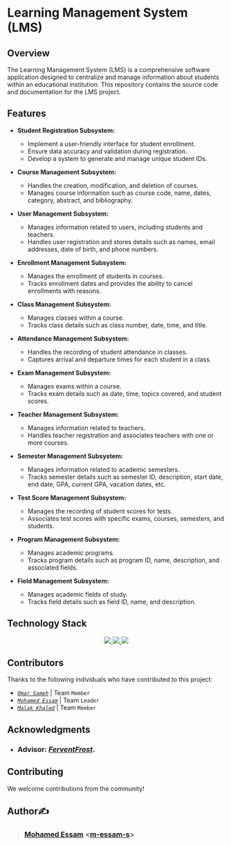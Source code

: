 # Learning Management System (LMS)

## Overview

The Learning Management System (LMS) is a comprehensive software application designed to centralize and manage information about students within an educational institution. This repository contains the source code and documentation for the LMS project.

## Features
- **Student Registration Subsystem:**
   - Implement a user-friendly interface for student enrollment.
   - Ensure data accuracy and validation during registration.
   - Develop a system to generate and manage unique student IDs.

- **Course Management Subsystem:**
   - Handles the creation, modification, and deletion of courses.
   - Manages course information such as course code, name, dates, category, abstract, and bibliography.

- **User Management Subsystem:**
   - Manages information related to users, including students and teachers.
   - Handles user registration and stores details such as names, email addresses, date of birth, and phone numbers.

- **Enrollment Management Subsystem:**
   - Manages the enrollment of students in courses.
   - Tracks enrollment dates and provides the ability to cancel enrollments with reasons.

- **Class Management Subsystem:**
   - Manages classes within a course.
   - Tracks class details such as class number, date, time, and title.

- **Attendance Management Subsystem:**
   - Handles the recording of student attendance in classes.
   - Captures arrival and departure times for each student in a class.

- **Exam Management Subsystem:**
   - Manages exams within a course.
   - Tracks exam details such as date, time, topics covered, and student scores.

- **Teacher Management Subsystem:**
   - Manages information related to teachers.
   - Handles teacher registration and associates teachers with one or more courses.

- **Semester Management Subsystem:**
   - Manages information related to academic semesters.
   - Tracks semester details such as semester ID, description, start date, end date, GPA, current GPA, vacation dates, etc.

- **Test Score Management Subsystem:**
   - Manages the recording of student scores for tests.
   - Associates test scores with specific exams, courses, semesters, and students.

- **Program Management Subsystem:**
    - Manages academic programs.
    - Tracks program details such as program ID, name, description, and associated fields.

- **Field Management Subsystem:**
    - Manages academic fields of study.
    - Tracks field details such as field ID, name, and description.

## Technology Stack

<p align="center">
  <a href="https://skillicons.dev">
    <img src="https://skillicons.dev/icons?i=figma,vscode,git,github" />
    <img src="https://skillicons.dev/icons?i=html,css,js" /> 
    <img src="https://skillicons.dev/icons?i=mysql,express,react,nodejs" />
  </a>
</p>

## Contributors
Thanks to the following individuals who have contributed to this project:
- [*`Omar Sameh`*](https://github.com/O-sameh) | Team `Member`
- [*`Mohamed Essam`*](https://github.com/m-essam-s) | Team `Leader`
- [*`Malak Khaled`*](https://github.com/Malak-Khaled) | Team `Member`

## Acknowledgments
- ### Advisor: [***FerventFrost***](https://github.com/FerventFrost). 

## Contributing

We welcome contributions from the community!

## Author✍️

> ### **[Mohamed Essam](https://twitter.com/m-essam-s)** <[m-essam-s](https://github.com/m-essam-s)>

